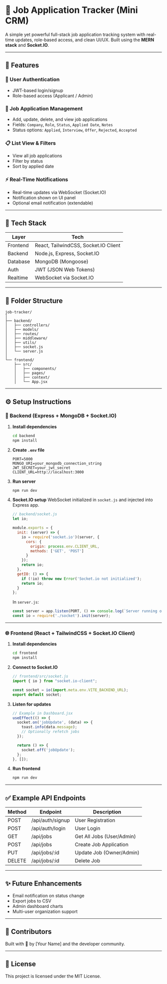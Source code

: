 # 📌 Job Application Tracker (Mini CRM)

A simple yet powerful full-stack job application tracking system with real-time updates, role-based access, and clean UI/UX. Built using the **MERN stack** and **Socket.IO**.

---

## 🧠 Features

### 👤 User Authentication
- JWT-based login/signup
- Role-based access (Applicant / Admin)

### 📂 Job Application Management
- Add, update, delete, and view job applications
- Fields: `Company`, `Role`, `Status`, `Applied Date`, `Notes`
- Status options: `Applied`, `Interview`, `Offer`, `Rejected`, `Accepted`

### 📋 List View & Filters
- View all job applications
- Filter by status
- Sort by applied date

### ⚡ Real-Time Notifications
- Real-time updates via WebSocket (Socket.IO)
- Notification shown on UI panel
- Optional email notification (extendable)

---

## 🔧 Tech Stack

| Layer      | Tech                      |
|------------|---------------------------|
| Frontend   | React, TailwindCSS, Socket.IO Client |
| Backend    | Node.js, Express, Socket.IO |
| Database   | MongoDB (Mongoose)        |
| Auth       | JWT (JSON Web Tokens)     |
| Realtime   | WebSocket via Socket.IO   |

---

## 📁 Folder Structure

```
job-tracker/
│
├── backend/
│   ├── controllers/
│   ├── models/
│   ├── routes/
│   ├── middleware/
│   ├── utils/
│   ├── socket.js
│   └── server.js
│
└── frontend/
    ├── src/
    │   ├── components/
    │   ├── pages/
    │   ├── context/
    │   └── App.jsx
```

---

## ⚙️ Setup Instructions

### 🔌 Backend (Express + MongoDB + Socket.IO)

1. **Install dependencies**
   ```bash
   cd backend
   npm install
   ```

2. **Create `.env` file**
   ```env
   PORT=5000
   MONGO_URI=your_mongodb_connection_string
   JWT_SECRET=your_jwt_secret
   CLIENT_URL=http://localhost:3000
   ```

3. **Run server**
   ```bash
   npm run dev
   ```

4. **Socket.IO setup**
   WebSocket initialized in `socket.js` and injected into Express app.

   ```js
   // backend/socket.js
   let io;

   module.exports = {
     init: (server) => {
       io = require('socket.io')(server, {
         cors: {
           origin: process.env.CLIENT_URL,
           methods: ['GET', 'POST']
         }
       });
       return io;
     },
     getIO: () => {
       if (!io) throw new Error('Socket.io not initialized');
       return io;
     }
   };
   ```

   In `server.js`:
   ```js
   const server = app.listen(PORT, () => console.log(`Server running on ${PORT}`));
   const io = require('./socket').init(server);
   ```

---

### 🌐 Frontend (React + TailwindCSS + Socket.IO Client)

1. **Install dependencies**
   ```bash
   cd frontend
   npm install
   ```

2. **Connect to Socket.IO**
   ```js
   // frontend/src/socket.js
   import { io } from "socket.io-client";

   const socket = io(import.meta.env.VITE_BACKEND_URL);
   export default socket;
   ```

3. **Listen for updates**
   ```js
   // Example in Dashboard.jsx
   useEffect(() => {
     socket.on('jobUpdate', (data) => {
       toast.info(data.message);
       // Optionally refetch jobs
     });

     return () => {
       socket.off('jobUpdate');
     };
   }, []);
   ```

4. **Run frontend**
   ```bash
   npm run dev
   ```

---

## ✅ Example API Endpoints

| Method | Endpoint                 | Description                 |
|--------|--------------------------|-----------------------------|
| POST   | /api/auth/signup         | User Registration           |
| POST   | /api/auth/login          | User Login                  |
| GET    | /api/jobs                | Get All Jobs (User/Admin)   |
| POST   | /api/jobs                | Create Job Application      |
| PUT    | /api/jobs/:id            | Update Job (Owner/Admin)    |
| DELETE | /api/jobs/:id            | Delete Job                  |

---

## ✨ Future Enhancements

- Email notification on status change
- Export jobs to CSV
- Admin dashboard charts
- Multi-user organization support

---

## 🙌 Contributors

Built with 💖 by [Your Name] and the developer community.

---

## 📜 License

This project is licensed under the MIT License.
